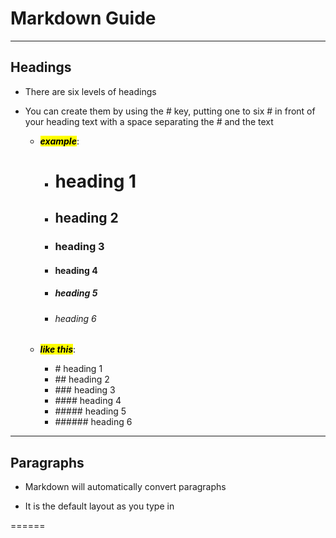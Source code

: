 # Markdown Guide
-------
## Headings

* There are six levels of headings

* You can create them by using the # key, putting one to six # in front of your heading text with a space separating the # and the text
    * ***<mark>example</mark>***: 
        * # heading 1
        * ## heading 2
        * ### heading 3
        * #### heading 4
        * ##### heading 5
        * ###### heading 6 
    * ***<mark>like this</mark>***:

       * \# heading 1 
       * \## heading 2
       * \### heading 3
       * \#### heading 4
       * \##### heading 5
       * \###### heading 6
-------
## Paragraphs 

* Markdown will automatically convert paragraphs

* It is the default layout as you type in

======